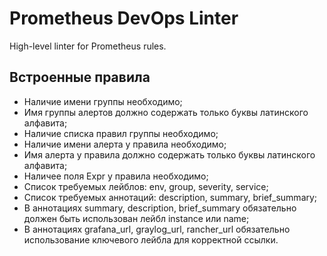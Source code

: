 # Prometheus DevOps Linter

High-level linter for Prometheus rules.

## Встроенные правила

* Наличие имени группы необходимо;
* Имя группы алертов должно содержать только буквы латинского алфавита;
* Наличие списка правил группы необходимо;
* Наличие имени алерта у правила необходимо;
* Имя алерта у правила должно содержать только буквы латинского алфавита;
* Наличее поля Expr у правила необходимо;
* Список требуемых лейблов: env, group, severity, service;
* Список требуемых аннотаций: description, summary, brief_summary;
* В аннотациях summary, description, brief_summary обязательно должен быть использован лейбл instance или name;
* В аннотациях grafana_url, graylog_url, rancher_url обязательно использование ключевого лейбла для корректной ссылки.
